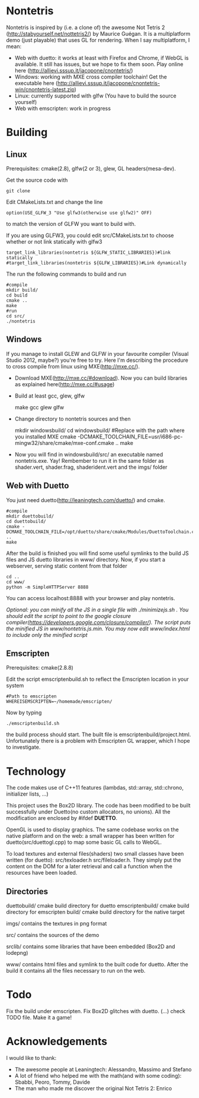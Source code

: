 Nontetris
=================

Nontetris is inspired by (i.e. a clone of) the awesome Not Tetris 2 (http://stabyourself.net/nottetris2/) by Maurice Guégan.
It is a multiplatform demo (just playable) that uses GL for rendering. When I say multiplatform, I mean:

* Web with duetto: it works at least with Firefox and Chrome, if WebGL is available. It still has issues, but we hope to fix them soon. Play online here (http://allievi.sssup.it/jacopone/cnontetris/)
* Windows: working with MXE cross compiler toolchain! Get the executable here (http://allievi.sssup.it/jacopone/cnontetris-win/cnontetris-latest.zip)
* Linux: currently supported with glfw (You have to build the source yourself)
* Web with emscripten: work in progress

Building
================

Linux
---------------

Prerequisites: cmake(2.8), glfw(2 or 3), glew, GL headers(mesa-dev).

Get the source code with
	
	git clone

Edit CMakeLists.txt and change the line

	option(USE_GLFW_3 "Use glfw3(otherwise use glfw2)" OFF)

to match the version of GLFW you want to build with.

If you are using GLFW3, you could edit src/CMakeLists.txt to choose whether or not link statically with glfw3

	target_link_libraries(nontetris ${GLFW_STATIC_LIBRARIES})#link statically
	#target_link_libraries(nontetris ${GLFW_LIBRARIES})#Link dynamically

The run the following commands to build and run

	#compile
	mkdir build/
	cd build
	cmake ..
	make
	#run
	cd src/
	./nontetris

Windows
-------

If you manage to install GLEW and GLFW in your favourite compiler (Visual Studio 2012, maybe?) you're free to try.
Here I'm describing the procedure to cross compile from linux using MXE(http://mxe.cc/).

* Download MXE(http://mxe.cc/#download). Now you can build libraries as explained here(http://mxe.cc/#usage)
* Build at least gcc, glew, glfw
	
	make gcc glew glfw

* Change directory to nontetris sources and then
	
	mkdir windowsbuild/
	cd windowsbuild/
	#Replace <PATH TO MXE> with the path where you installed MXE
	cmake -DCMAKE_TOOLCHAIN_FILE=<PATH TO MXE>usr/i686-pc-mingw32/share/cmake/mxe-conf.cmake ..
	make

* Now you will find in windowsbuild/src/ an executable named nontetris.exe. Yay! Rembember to run it in the same folder as shader.vert, shader.frag, shaderident.vert and the imgs/ folder


Web with Duetto
---------------

You just need duetto(http://leaningtech.com/duetto/) and cmake.

	#compile
	mkdir duettobuild/
	cd duettobuild/
	cmake -DCMAKE_TOOLCHAIN_FILE=/opt/duetto/share/cmake/Modules/DuettoToolchain.cmake ..
	make

After the build is finished you will find some useful symlinks to the build JS files and JS duetto libraries in www/ directory. Now, if you start a webserver, serving static content from that folder

	cd ..
	cd www/
	python -m SimpleHTTPServer 8888

You can access localhost:8888 with your browser and play nontetris.

*Optional: you can minify all the JS in a single file with ./minimizejs.sh . You should edit the script to point to the google closure compiler(https://developers.google.com/closure/compiler/). The script puts the minified JS in www/nontetris.js.min. You may now edit www/index.html to include only the minified script*

Emscripten
----------

Prerequisites: cmake(2.8.8)

Edit the script emscriptenbuild.sh to reflect the Emscripten location in your system

	#Path to emscripten
	WHEREISEMSCRIPTEN=~/homemade/emscripten/

Now by typing

	./emscriptenbuild.sh

the build process should start. The built file is emscriptenbuild/project.html.
Unfortunately there is a problem with Emscripten GL wrapper, which I hope to investigate.

Technology
==========

The code makes use of C++11 features (lambdas, std::array, std::chrono, initializer lists, ...)

This project uses the Box2D library. The code has been modified to be built successfully under Duetto(no custom allocators, no unions). All the modification are enclosed by #ifdef __DUETTO__.

OpenGL is used to display graphics. The same codebase works on the native platform and on the web: a small wrapper has been written for duetto(src/duettogl.cpp) to map some basic GL calls to WebGL.

To load textures and external files(shaders) two small classes have been written (for duetto): src/texloader.h src/fileloader.h. They simply put the content on the DOM for a later retrieval and call a function when the resources have been loaded.

Directories
-----------

duettobuild/ cmake build directory for duetto
emscriptenbuild/ cmake build directory for emscripten
build/ cmake build directory for the native target

imgs/ contains the textures in png format

src/ contains the sources of the demo

srclib/ contains some libraries that have been embedded (Box2D and lodepng)

www/ contains html files and symlink to the built code for duetto. After the build it contains all the files necessary to run on the web.

Todo
====

Fix the build under emscripten.
Fix Box2D glitches with duetto.
(...) check TODO file.
Make it a game!

Acknowledgements
================

I would like to thank:
* The awesome people at Leaningtech: Alessandro, Massimo and Stefano
* A lot of friend who helped me with the math(and with some coding): Sbabbi, Peoro, Tommy, Davide
* The man who made me discover the original Not Tetris 2: Enrico
